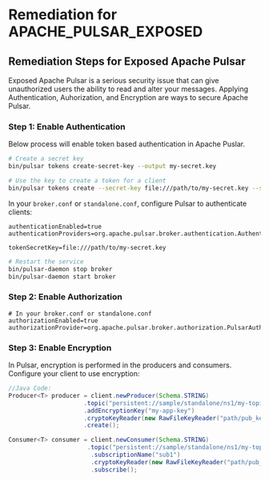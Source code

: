 # Remediation for APACHE_PULSAR_EXPOSED

## Remediation Steps for Exposed Apache Pulsar 

Exposed Apache Pulsar is a serious security issue that can give unauthorized users the ability to read and alter your messages. Applying Authentication, Auhorization, and Encryption are ways to secure Apache Pulsar.

### Step 1: Enable Authentication
Below process will enable token based authentication in Apache Puslar.

```bash
# Create a secret key
bin/pulsar tokens create-secret-key --output my-secret.key

# Use the key to create a token for a client
bin/pulsar tokens create --secret-key file:///path/to/my-secret.key --subject client-1
```
In your `broker.conf` or `standalone.conf`, configure Pulsar to authenticate clients:

```properties
authenticationEnabled=true
authenticationProviders=org.apache.pulsar.broker.authentication.AuthenticationProviderToken

tokenSecretKey=file:///path/to/my-secret.key
```

```bash
# Restart the service
bin/pulsar-daemon stop broker
bin/pulsar-daemon start broker
```

### Step 2: Enable Authorization
```properties
# In your broker.conf or standalone.conf
authorizationEnabled=true
authorizationProvider=org.apache.pulsar.broker.authorization.PulsarAuthorizationProvider
```

### Step 3: Enable Encryption
In Pulsar, encryption is performed in the producers and consumers. Configure your client to use encryption:

```java
//Java Code:
Producer<T> producer = client.newProducer(Schema.STRING)
                     .topic("persistent://sample/standalone/ns1/my-topic")
                     .addEncryptionKey("my-app-key")
                     .cryptoKeyReader(new RawFileKeyReader("path/pub_key_file", "path/priv_key_file"))
                     .create();

Consumer<T> consumer = client.newConsumer(Schema.STRING)
                      .topic("persistent://sample/standalone/ns1/my-topic")
                       .subscriptionName("sub1")
                       .cryptoKeyReader(new RawFileKeyReader("path/pub_key_file", "path/priv_key_file")
                       .subscribe();
```